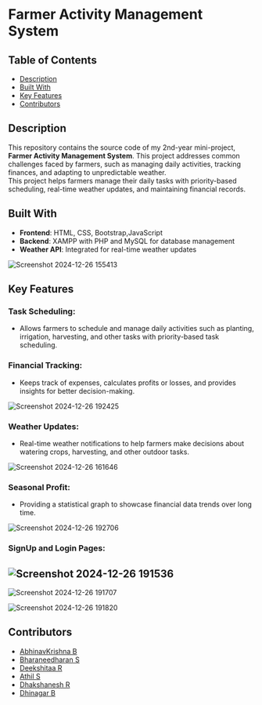 # Farmer Activity Management System

## Table of Contents
- [Description](#description)
- [Built With](#built-with)
- [Key Features](#key-features)
- [Contributors](#contributors)

## Description
This repository contains the source code of my 2nd-year mini-project, **Farmer Activity Management System**. This project addresses common challenges faced by farmers, such as managing daily activities, tracking finances, and adapting to unpredictable weather.  
This project helps farmers manage their daily tasks with priority-based scheduling, real-time weather updates, and maintaining financial records.

## Built With
- **Frontend**: HTML, CSS, Bootstrap,JavaScript
- **Backend**: XAMPP with PHP and MySQL for database management
- **Weather API**: Integrated for real-time weather updates

![Screenshot 2024-12-26 155413](https://github.com/user-attachments/assets/2907d90b-a6c5-4c5b-9003-48734f85af42)


## Key Features
### Task Scheduling:
- Allows farmers to schedule and manage daily activities such as planting, irrigation, harvesting, and other tasks with priority-based task scheduling.


### Financial Tracking:
- Keeps track of expenses, calculates profits or losses, and provides insights for better decision-making.


![Screenshot 2024-12-26 192425](https://github.com/user-attachments/assets/bce33680-672f-4454-81f3-45d5191d663c)


### Weather Updates:
- Real-time weather notifications to help farmers make decisions about watering crops, harvesting, and other outdoor tasks.

![Screenshot 2024-12-26 161646](https://github.com/user-attachments/assets/63432aca-376f-4d9a-86cc-700a9a8ec6e0)


### Seasonal Profit:
- Providing a statistical graph to showcase financial data trends over long time.

![Screenshot 2024-12-26 192706](https://github.com/user-attachments/assets/cecc0979-9bd3-481e-8dae-30001073843f)

### SignUp and Login Pages:

![Screenshot 2024-12-26 191536](https://github.com/user-attachments/assets/ab2700e9-2c3c-48f3-8b59-94e932653224)
--
![Screenshot 2024-12-26 191707](https://github.com/user-attachments/assets/e89f8b13-788c-4aee-ad13-ec03e159ecee)

![Screenshot 2024-12-26 191820](https://github.com/user-attachments/assets/51f81d08-c442-42a0-b5f6-2e62518986eb)

## Contributors
- [AbhinavKrishna B](https://www.linkedin.com/in/abhinavkrishna-b-cs/)
- [Bharaneedharan S](https://www.linkedin.com/in/bharaneedharan-s-715990338/)
- [Deekshitaa R](https://www.linkedin.com/in/deekshitaa-r-896401327/)
- [Athil S](https://www.linkedin.com/in/athil-s-a1a041278/)
- [Dhakshanesh R](https://www.linkedin.com/in/dhakshanesh-rajasekaran-2694002a7/)
- [Dhinagar B](https://www.linkedin.com/in/dhinagar-b-624b7132a/)
